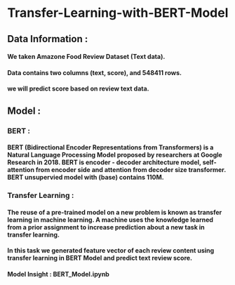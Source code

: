 # Transfer-Learning-with-BERT-Model

## Data Information :
#### We taken Amazone Food Review Dataset (Text data).
#### Data contains two columns (text, score), and 548411 rows.
#### we will predict score based on review text data.


## Model :
### BERT : 
#### BERT (Bidirectional Encoder Representations from Transformers) is a Natural Language Processing Model proposed by researchers at Google Research in 2018. BERT is encoder - decoder architecture model, self-attention from encoder side and attention from decoder size transformer. BERT unsupervied model with (base) contains 110M. 
          
### Transfer Learning : 
#### The reuse of a pre-trained model on a new problem is known as transfer learning in machine learning. A machine uses the knowledge learned from a prior assignment to increase prediction about a new task in transfer learning.

#### In this task we generated feature vector of each review content using transfer learning in BERT Model and predict text review score.
#### Model Insight : BERT_Model.ipynb
